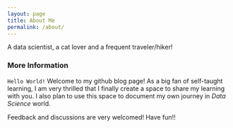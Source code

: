 ```yaml
---
layout: page
title: About Me
permalink: /about/
---
```


A data scientist, a cat lover and a frequent traveler/hiker! 

### More Information

`Hello World!` Welcome to my github blog page! As a big fan of self-taught learning, I am very thrilled that I finally create a space to share my learning with you. I also plan to use this space to document my own journey in *Data Science* world. 

Feedback and discussions are very welcomed! Have fun!!
